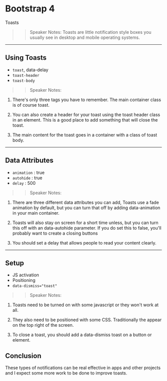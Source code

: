 <!-- .slide: data-state="title" -->
# Bootstrap 4
Toasts

> > Speaker Notes:
Toasts are little notification style boxes you usually see in desktop and mobile operating systems.

---

## Using Toasts

- `toast`, data-delay
- `toast-header`
- `toast-body`

> > Speaker Notes:

1. There's only three tags you have to remember. The main container class is of course toast.

1. You can also create a header for your toast using the toast header class in an element. This is a good place to add something that will close the toast.

1. The main content for the toast goes in a container with a class of toast body.


---

## Data Attributes

- `animation` : true
- `autohide` : true
- `delay` : 500

> > Speaker Notes:

1. There are three different data attributes you can add, Toasts use a fade animation by default, but you can turn that off by adding data-animation in your main container.

1. Toasts will also stay on screen for a short time unless, but you can turn this off with an data-autohide parameter. If you do set this to false, you'll probably want to create a closing buttons

1. You should set a delay that allows people to read your content clearly.

---

## Setup

- JS activation
- Positioning
- `data-dismiss="toast"`

> > Speaker Notes:
1. Toasts need to be turned on with some javascript or they won't work at all.

1. They also need to be positioned with some CSS. Traditionally the appear on the top right of the screen.

1. To close a toast, you should add a data-dismiss toast on a button or element.

## Conclusion
These types of notifications can be real effective in apps and other projects and I expect some more work to be done to improve toasts.
